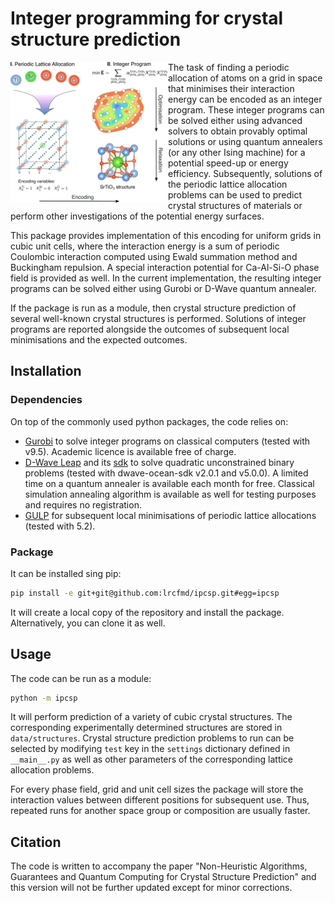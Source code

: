 # Integer programming for crystal structure prediction

<img align="left" src="fig.png"  width="50%" alt="ipcsp graphic">

The task of finding a periodic allocation of atoms on a grid in space that minimises
their interaction energy can be encoded as an integer program. These integer programs
can be solved either using advanced solvers to obtain provably optimal solutions or 
using quantum annealers (or any other Ising machine) for a potential speed-up or
energy efficiency. Subsequently, solutions of the periodic lattice allocation 
problems can be used to predict crystal structures of materials or perform other 
investigations of the potential energy surfaces.

This package provides implementation of this encoding for uniform grids in
cubic unit cells, where the interaction energy is a sum of periodic Coulombic 
interaction computed using Ewald summation method and Buckingham repulsion. 
A special interaction potential for Ca-Al-Si-O phase field is provided as well.
In the current implementation, the resulting integer programs can be solved 
either using Gurobi or D-Wave quantum annealer.

If the package is run as a module, then crystal structure prediction of several well-known 
crystal structures is performed. Solutions of integer programs are reported alongside
the outcomes of subsequent local minimisations and the expected outcomes.


## Installation

### Dependencies

On top of the commonly used python packages, the code relies on:

* [Gurobi][gurobi] to solve integer programs on classical computers (tested with v9.5). Academic licence is available free of charge. 
* [D-Wave Leap][leap] and its [sdk][dwave-sdk] to solve quadratic unconstrained binary problems (tested with dwave-ocean-sdk v2.0.1 and v5.0.0). A limited time on a quantum annealer is available each month for free. Classical simulation annealing algorithm is available as well for testing purposes and requires no registration.  
* [GULP][gulp] for subsequent local minimisations of periodic lattice allocations (tested with 5.2).

[gurobi]: https://www.gurobi.com/
[gulp]: http://gulp.curtin.edu.au/gulp/
[leap]: https://cloud.dwavesys.com/leap/
[dwave-sdk]: https://docs.ocean.dwavesys.com/en/stable/

### Package

It can be installed sing pip:
```bash
pip install -e git+git@github.com:lrcfmd/ipcsp.git#egg=ipcsp
```

It will create a local copy of the repository and install the package.
Alternatively, you can clone it as well.

## Usage

The code can be run as a module:

```bash
python -m ipcsp
```

It will perform prediction of a variety of cubic crystal structures. 
The corresponding experimentally determined structures are stored in
`data/structures`. Crystal structure prediction problems to run can be
selected by modifying `test` key in the `settings` dictionary 
defined in `__main__.py` as well as other parameters of the corresponding
lattice allocation problems.

For every phase field, grid and unit cell sizes the package will store 
the interaction values between different positions for subsequent use. 
Thus, repeated runs for another space group or composition are usually faster. 

## Citation
The code is written to accompany the paper "Non-Heuristic Algorithms, Guarantees and Quantum Computing for Crystal Structure Prediction" and this version will not be further updated except for minor corrections.